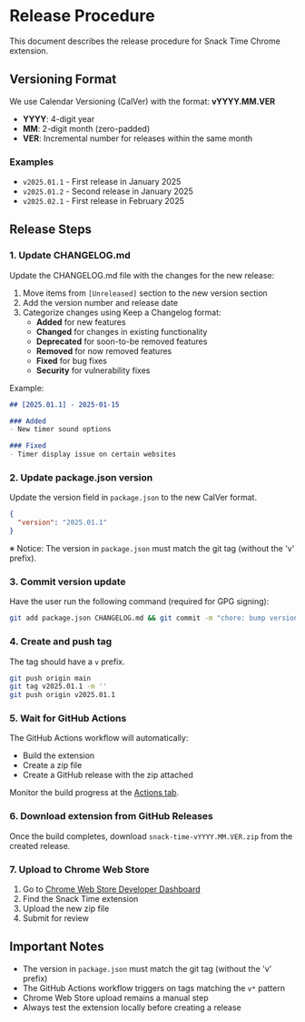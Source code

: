 # Release Procedure

This document describes the release procedure for Snack Time Chrome extension.

## Versioning Format

We use Calendar Versioning (CalVer) with the format: **vYYYY.MM.VER**

- **YYYY**: 4-digit year
- **MM**: 2-digit month (zero-padded)
- **VER**: Incremental number for releases within the same month

### Examples

- `v2025.01.1` - First release in January 2025
- `v2025.01.2` - Second release in January 2025
- `v2025.02.1` - First release in February 2025

## Release Steps

### 1. Update CHANGELOG.md

Update the CHANGELOG.md file with the changes for the new release:

1. Move items from `[Unreleased]` section to the new version section
2. Add the version number and release date
3. Categorize changes using Keep a Changelog format:
   - **Added** for new features
   - **Changed** for changes in existing functionality
   - **Deprecated** for soon-to-be removed features
   - **Removed** for now removed features
   - **Fixed** for bug fixes
   - **Security** for vulnerability fixes

Example:
```markdown
## [2025.01.1] - 2025-01-15

### Added
- New timer sound options

### Fixed
- Timer display issue on certain websites
```

### 2. Update package.json version

Update the version field in `package.json` to the new CalVer format.

```json
{
  "version": "2025.01.1"
}
```

※ Notice: The version in `package.json` must match the git tag (without the 'v' prefix).

### 3. Commit version update

Have the user run the following command (required for GPG signing):

```bash
git add package.json CHANGELOG.md && git commit -m "chore: bump version to 2025.01.1"
```

### 4. Create and push tag

The tag should have a `v` prefix.

```bash
git push origin main
git tag v2025.01.1 -m ''
git push origin v2025.01.1
```

### 5. Wait for GitHub Actions

The GitHub Actions workflow will automatically:

- Build the extension
- Create a zip file
- Create a GitHub release with the zip attached

Monitor the build progress at the [Actions tab](../../actions).

### 6. Download extension from GitHub Releases

Once the build completes, download `snack-time-vYYYY.MM.VER.zip` from the created release.

### 7. Upload to Chrome Web Store

1. Go to [Chrome Web Store Developer Dashboard](https://chrome.google.com/webstore/developer/dashboard)
2. Find the Snack Time extension
3. Upload the new zip file
4. Submit for review

## Important Notes

- The version in `package.json` must match the git tag (without the 'v' prefix)
- The GitHub Actions workflow triggers on tags matching the `v*` pattern
- Chrome Web Store upload remains a manual step
- Always test the extension locally before creating a release
